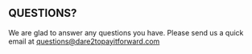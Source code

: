 ## QUESTIONS?
We are glad to answer any questions you have. Please send us a quick email at [questions@dare2topayitforward.com](mailto:questions@dare2topayitforward.com)
